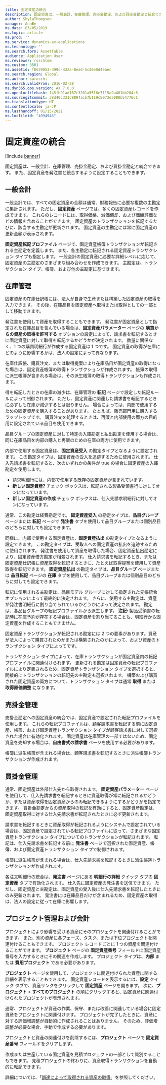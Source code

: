 ```yaml
---
title: 固定資産の統合
description: 固定資産は、一般会計、在庫管理、売掛金勘定、および買掛金勘定と統合できます。 また、固定資産を発注書と統合するように設定することもできます。
author: ShylaThompson
manager: AnnBe
ms.date: 03/05/2019
ms.topic: article
ms.prod: ''
ms.service: dynamics-ax-applications
ms.technology: ''
ms.search.form: AssetTable
audience: Application User
ms.reviewer: roschlom
ms.custom: 3501
ms.assetid: f0639053-d99c-432a-8ead-5c26e0d4eaec
ms.search.region: Global
ms.author: saraschi
ms.search.validFrom: 2016-02-28
ms.dyn365.ops.version: AX 7.0.0
ms.openlocfilehash: 145fb91ad167c3201a5516e7115a9a401bb204c6
ms.sourcegitcommit: 38d40c331c8894acb7b119c5073e3088b54776c1
ms.translationtype: HT
ms.contentlocale: ja-JP
ms.lasthandoff: 01/15/2021
ms.locfileid: "4994943"
---
```

# <a name="fixed-assets-integration"></a>固定資産の統合

[!include [banner](../includes/banner.md)]

固定資産は、一般会計、在庫管理、売掛金勘定、および買掛金勘定と統合できます。 また、固定資産を発注書と統合するように設定することもできます。

<a name="general-ledger"></a>一般会計
--------------

一般会計では、すべての固定資産の金額は通常、財務報告に必要な複数の主勘定に集計されます。 ただし、**固定資産** ページでは、多くの固定資産レコードを作成できます。 これらのレコードには、取得価格、減価償却、および価額評価などの情報を含めることができます。 固定資産のトランザクションを転記するたびに、該当する主勘定が更新されます。 固定資産の主勘定には常に固定資産の更新金額が表示されます。

**固定資産転記プロファイル** ページで、固定資産帳簿トランザクションが転記される主勘定を定義します。 また、各主勘定に転記される固定資産トランザクション タイプも指定します。 一般会計の固定資産に必要な詳細レベルに応じて、固定資産の主勘定のさまざまな組み合わせを作成できます。 主勘定は、トランザクション タイプ、帳簿、および他の主勘定に基づきます。

## <a name="inventory-management"></a>在庫管理
固定資産の在庫仕訳帳には、法人が自身で生産または構築した固定資産の取得を入力できます。 その後、在庫品目を固定資産へ取得または取得としての一部として移動できます。 

発注書を使用して資産を取得することもできます。 発注書が固定資産として指定された在庫品目を含んでいる場合は、**固定資産パラメーター** ページの **購買からの資産の取得を許可する** オプションの設定によって、請求書を転記するときに固定資産に対して取得を転記するかどうかが決定されます。 数量に関係なく、1 つの購買明細行が作成する固定資産は 1 つです。 固定資産の取得が在庫にどのように影響するかは、法人の設定によって異なります。 

在庫仕訳帳、購買注文、または取得提案により在庫品目が固定資産の取得になった場合は、固定資産帳簿の取得トランザクションが作成されます。 帳簿の取得に派生帳簿が含まれる場合は、その派生帳簿の取得トランザクションも作成されます。 

得を転記したときの在庫の減少は、在庫管理の **転記** ページで設定した転記ルールによって制御されます。 ただし、固定資産に関連した請求書を転記するときに必ずしも在庫が減少するとは限りません。 場合によっては、内部で使用するための固定資産を購入することがあります。 たとえば、販売部門用に購入するラップトップです。 購買注文を処理するときは、再販と内部使用の両方の目的用に設定されている品目を使用できます。 

品目グループの固定資産に対して特定の入庫勘定と払出勘定を使用する場合は、同じ在庫品目を内部の購入と再販のための在庫の両方に使用できます。 

内部で使用する固定資産は、**固定資産受入** の勘定タイプとなるように設定されます。 この勘定タイプは、固定資産の受入を追跡するために使用されます。 仕入先請求書を転記すると、次のいずれかの条件が true の場合に固定資産の入庫勘定を使用します。

-   請求明細行には、内部で使用する既存の固定資産が含まれています。
-   **新しい固定資産?** チェック ボックスは、転記される製品受領書行に対してオンになっています。
-   **新しい固定資産の作成** チェック ボックスは、仕入先請求明細行に対してオンになっています。

通常、この勘定は経費勘定です。 **固定資産受入** の勘定タイプは、**品目グループ** ページまたは **転記** ページで **発注書** タブを使用して品目グループまたは個別品目のどちらに対しても設定できます。

同様に、内部で使用する固定資産は、**固定資産払出** の勘定タイプとなるように設定できます。 この勘定タイプは、受取人への固定資産の払出を追跡するために使用されます。 発注書を使用して資産を取得した場合、固定資産払出勘定により、固定資産借方勘定が相殺されます。 仕入請求書を転記するとき、または固定資産仕訳帳に資産取得を転記するときに、たとえば取得提案を使用して資産取得を転記できます。 **固定資産払出** の勘定タイプは、**品目グループ** ページまたは **品目転記** ページの **在庫** タブを使用して、品目グループまたは個別品目のどちらに対しても設定できます。 

転記に使用される主勘定は、品目モデル グループに対して指定された元帳統合オプションによって最終的に決定されます。 さらに、使用する主勘定は、資産が発注書明細行に割り当てられているかどうかによって決定されます。 勘定は、各品目グループの転記プロファイルから派生します。 
**注記:** 製品受領書の転記時に在庫予約が存在する場合は、固定資産を割り当てることも、明細行から固定資産を作成することもできません。 

固定資産トランザクションが転記される勘定には 2 つの要素があります。資産が法人によって購買されたのかまたは構築されたのかによって、および資産のトランザクション タイプによってです。 

トランザクション タイプによって、在庫トランザクションが固定資産内の転記プロファイルに関連付けられます。 更新される勘定は固定資産の転記プロファイルにより定義されるため、固定資産トランザクション タイプを選択すると、間接的にトランザクションの転記先の主勘定も選択されます。 構築および購買された固定資産の両方について、トランザクション タイプは通常 **取得** または **取得原価調整** になります。

## <a name="accounts-receivable"></a>売掛金管理
売掛金勘定への固定資産の統合では、固定資産で設定された転記プロファイルを使用します。 これらの転記プロファイルは、顧客請求書を転記する前に固定資産、帳簿、および固定資産トランザクション タイプが顧客請求書に対して選択された場合に有効化されます。 固定資産は在庫管理の一部ではないため、固定資産を売却する場合は、**自由書式の請求書** ページを使用する必要があります。 

帳簿に派生帳簿が含まれる場合は、顧客請求書を転記するときに派生帳簿トランザクションが作成されます。

## <a name="accounts-payable"></a>買掛金管理
通常、固定資産は外部仕入先から取得されます。 **固定資産パラメーター** ページを使用して、仕入先請求書を転記するときに資産取得が常に転記されるかどうか、または資産取得を固定資産からのみ転記できるようにするかどうかを指定できます。 買掛金勘定からの資産取得の転記を有効にすると、固定資産勘定は、固定資産取得に対する仕入先請求書が転記されたときに必ず更新されます。 

請求書を転記するときに資産取得が転記されるようにシステムで設定されている場合は、固定資産で設定されている転記プロファイルに従って、さまざまな固定資産トランザクション タイプについてのトランザクションが転記されます。 転記は、仕入先請求書を転記する前に **発注書** ページで選択された固定資産、帳簿、および固定資産トランザクション タイプで制御されます。 

帳簿に派生帳簿が含まれる場合は、仕入先請求書を転記するときに派生帳簿トランザクションが作成されます。

各注文明細行の統合は、**発注書** ページにある **明細行の詳細** クイック タブの **固定資産** タブで有効化されます。 仕入先に固定資産の発注書を送信できます。 ただし、固定資産と主勘定は、固定資産の受入後に仕入先請求書を転記したときにのみ更新されます。 発注書には在庫品目だけが含まれるため、固定資産の取得は、法人の設定に従って在庫に影響します。

## <a name="project-management-and-accounting"></a>プロジェクト管理および会計
プロジェクトにより影響を受ける資産にそのプロジェクトを関連付けることができます。 また、別の資産に各フェーズ、タスク、または下位プロジェクトを関連付けることもできます。 プロジェクト レコードごとに 1 つの資産を関連付けることができます。 **プロジェクト** ページの **固定資産番号** フィールドに固定資産番号を入力するときにその関連を作成します。 プロジェクト タイプは、**内部** または **費用プロジェクト** である必要があります。 

**プロジェクト** ページを使用して、プロジェクトに関連付けられた資産に関する詳細を表示することもできます。 固定資産レコードを表示するには、**設定** クイック タブで、資産リンクをクリックして **固定資産** ページを開きます。 次に、**プロジェクト** &gt; **すべてのプロジェクト** の順にクリックすると、固定資産に関連付けられたプロジェクトが表示されます。 

通常、プロジェクトが資産の作業、保守、または改善に関連している場合に固定資産をプロジェクトに関連付けます。 プロジェクトが完了したときに、資産に対する評価増調整が自動的に作成されることはありません。 そのため、評価増調整が必要な場合、手動で作成する必要があります。 

プロジェクトと資産の関連付けを削除するには、**プロジェクト** ページで **固定資産番号** フィールドをクリアします。 

作成または生産している固定資産を見積プロジェクトの一部として識別することもできます。 見積プロジェクトの終わりに、資産取得トランザクションを自動的に転記できます。

詳細については、「[調達によって取得される資産の取得](acquire-assets-procurement.md)」を参照してください。



